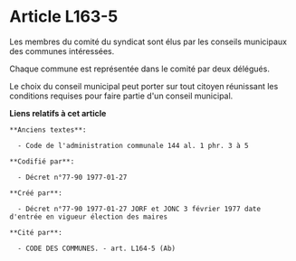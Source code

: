 # Article L163-5

Les membres du comité du syndicat sont élus par les conseils municipaux des communes intéressées.

Chaque commune est représentée dans le comité par deux délégués. 

Le choix du conseil municipal peut porter sur tout citoyen réunissant les conditions requises pour faire partie d'un conseil
municipal.

**Liens relatifs à cet article**

	**Anciens textes**:

	  - Code de l'administration communale 144 al. 1 phr. 3 à 5

	**Codifié par**:

	  - Décret n°77-90 1977-01-27

	**Créé par**:

	  - Décret n°77-90 1977-01-27 JORF et JONC 3 février 1977 date d'entrée en vigueur élection des maires

	**Cité par**:

	  - CODE DES COMMUNES. - art. L164-5 (Ab)
